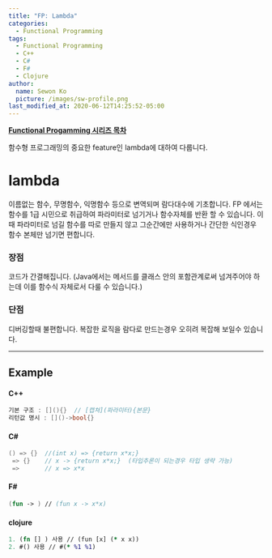 ```yaml
---
title: "FP: Lambda"
categories:
  - Functional Programming
tags:
  - Functional Programming
  - C++
  - C#
  - F#
  - Clojure
author:
  name: Sewon Ko
  picture: /images/sw-profile.png
last_modified_at: 2020-06-12T14:25:52-05:00
---
```


**[Functional Progamming 시리즈 목차](https://dream365.github.io/functional%20programming/fp-content/)**<br>

함수형 프로그래밍의 중요한 feature인 lambda에 대하여 다룹니다.
<!--more-->

# lambda
이름없는 함수, 무명함수, 익명함수 등으로 변역되며 람다대수에 기초합니다. 
FP 에서는 함수를 1급 시민으로 취급하여 파라미터로 넘기거나 함수자체를 반환 할 수 있습니다.
이때 파라미터로 넘길 함수를 따로 만들지 않고 그순간에만 사용하거나 간단한 식인경우 함수 본체만 넘기면 편합니다.

### 장점
코드가 간결해집니다. (Java에서는 메서드를 클래스 안의 포함관계로써 넘겨주어야 하는데 이를 함수식 자체로서 다룰 수 있습니다.)

### 단점
디버깅할때 불편합니다.
복잡한 로직을 람다로 만드는경우 오히려 복잡해 보일수 있습니다.
____
## Example
#### C++
```c++
기본 구조 : [](){}  // [캡쳐](파라미터){본문}
리턴값 명시 : []()->bool{}  
```

#### C#
```c#
() => {}  //(int x) => {return x*x;}
 => {}    // x -> {return x*x;}  (타입추론이 되는경우 타입 생략 가능)
 =>       // x => x*x
```

#### F#
```fsharp
(fun -> ) // (fun x -> x*x)
```

#### clojure
``` clojure
1. (fn [] ) 사용 // (fun [x] (* x x))
2. #() 사용 // #(* %1 %1)
```
